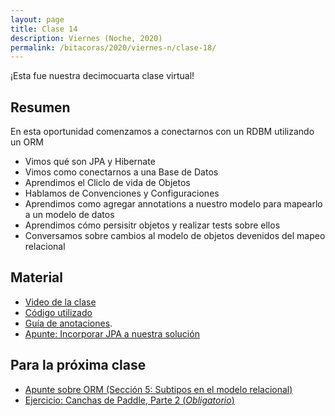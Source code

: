 ```yaml
---
layout: page
title: Clase 14
description: Viernes (Noche, 2020)
permalink: /bitacoras/2020/viernes-n/clase-18/
---
```


¡Esta fue nuestra decimocuarta clase virtual!

## Resumen

En esta oportunidad comenzamos a conectarnos con un RDBM utilizando un ORM
- Vimos qué son JPA y Hibernate
- Vimos como conectarnos a una Base de Datos
- Aprendimos el Cliclo de vida de Objetos
- Hablamos de Convenciones y Configuraciones
- Aprendimos como agregar annotations a nuestro modelo para mapearlo a un modelo de datos
- Aprendimos cómo persisitr objetos y realizar tests sobre ellos
- Conversamos sobre cambios al modelo de objetos devenidos del mapeo relacional

## Material

- [Video de la clase](https://us02web.zoom.us/rec/play/FfP5YoDAIMwwg7hddl33DAoIl75qW1cTnTLXCfIO7cvmd0EbBv5VkH2OdqrbRxU3ejfX09eQxb7_pxr2.F5jhIkPIlL4yrJwz)
- [Código utilizado](https://github.com/dds-utn/jpa-proof-of-concept-template/tree/futbol)
- [Guía de anotaciones](https://docs.google.com/document/d/1jWtehhVCFYECKvpdcCxnEgWZFCv2fR2WPyUJSoiX3II/edit#heading=h.r09lefmcufkn).
- [Apunte: Incorporar JPA a nuestra solución](https://docs.google.com/document/d/1dYvrVLRbFE9qwuKj5biz9oRBaRzj-K6ujIKOXNan02s/edit?ts=57e1f2b8#heading=h.kkyach7i1h8n)


## Para la próxima clase

- [Apunte sobre ORM (Sección 5: Subtipos en el modelo relacional)](https://docs.google.com/document/d/1YLmp9vMnSzKg2emt3Bx564Tf1CLalShPc98Z8nCoi7s)
- [Ejercicio: Canchas de Paddle, Parte 2 (_Obligatorio_)](https://docs.google.com/document/d/1UpZX9jNuptO9fTHf-945gjelpDc4e7o-jV3GYHA3k80)
